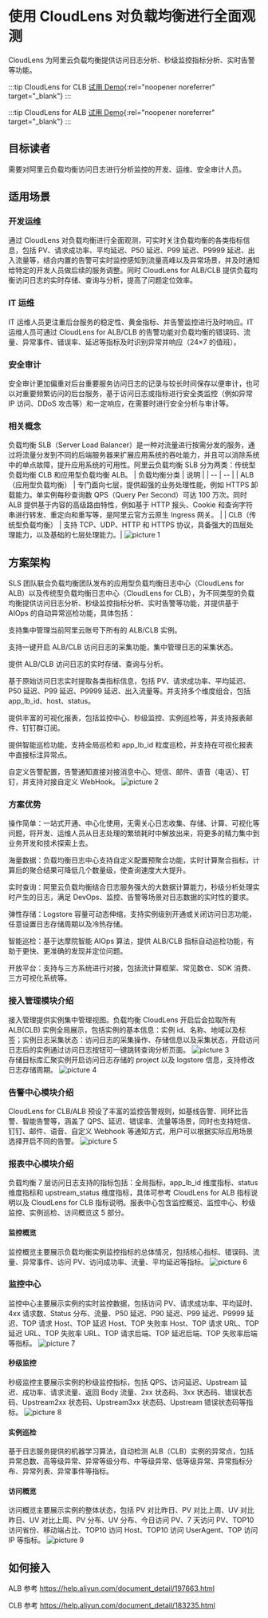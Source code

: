 # 使用 CloudLens 对负载均衡进行全面观测

CloudLens 为阿里云负载均衡提供访问日志分析、秒级监控指标分析、实时告警等功能。

:::tip CloudLens for CLB
[试用 Demo](/playground/demo.html?dest=/lognext/app/lens/clb){:rel="noopener noreferrer" target="\_blank"}
:::

:::tip CloudLens for ALB
[试用 Demo](/playground/demo.html?dest=/lognext/app/lens/alb){:rel="noopener noreferrer" target="\_blank"}
:::

## 目标读者

需要对阿里云负载均衡访问日志进行分析监控的开发、运维、安全审计人员。

## 适用场景

### 开发运维

通过 CloudLens 对负载均衡进行全面观测，可实时关注负载均衡的各类指标信息，包括 PV、请求成功率、平均延迟、P50 延迟、P99 延迟、P9999 延迟、出入流量等，结合内置的告警可实时监控感知到流量高峰以及异常场景，并及时通知给特定的开发人员做后续的服务调整。同时 CloudLens for ALB/CLB 提供负载均衡访问日志的实时存储、查询与分析，提高了问题定位效率。

### IT 运维

IT 运维人员更注重后台服务的稳定性、黄金指标、并告警监控进行及时响应。IT 运维人员可通过 CloudLens for ALB/CLB 的告警功能对负载均衡的错误码、流量、异常事件、错误率、延迟等指标及时识别异常并响应（24×7 的值班）。

### 安全审计

安全审计更加偏重对后台重要服务访问日志的记录与较长时间保存以便审计，也可以对重要频繁访问的后台服务，基于访问日志或指标进行安全类监控（例如异常 IP 访问、DDoS 攻击等）和一定响应，在需要时进行安全分析与审计等。

### 相关概念

负载均衡 SLB（Server Load Balancer）是一种对流量进行按需分发的服务，通过将流量分发到不同的后端服务器来扩展应用系统的吞吐能力，并且可以消除系统中的单点故障，提升应用系统的可用性。阿里云负载均衡 SLB 分为两类：传统型负载均衡 CLB 和应用型负载均衡 ALB。
| 负载均衡分类 | 说明 |
| -- | -- |
| ALB（应用型负载均衡） | 专门面向七层，提供超强的业务处理性能，例如 HTTPS 卸载能力。单实例每秒查询数 QPS（Query Per Second）可达 100 万次。同时 ALB 提供基于内容的高级路由特性，例如基于 HTTP 报头、Cookie 和查询字符串进行转发、重定向和重写等，是阿里云官方云原生 Ingress 网关。
|
| CLB（传统型负载均衡） | 支持 TCP、UDP、HTTP 和 HTTPS 协议，具备强大的四层处理能力，以及基础的七层处理能力。|
![picture 1](/img/src/cloudlen/slb/65d9455090bed3058d15f2e185685921aaece644bdf9d52afd886af8ccfd3e2e.png)

## 方案架构

SLS 团队联合负载均衡团队发布的应用型负载均衡日志中心（CloudLens for ALB）以及传统型负载均衡日志中心（CloudLens for CLB），为不同类型的负载均衡提供访问日志分析、秒级监控指标分析、实时告警等功能，并提供基于 AIOps 的自动异常巡检功能，具体包括：

支持集中管理当前阿里云账号下所有的 ALB/CLB 实例。

支持一键开启 ALB/CLB 访问日志的采集功能，集中管理日志的采集状态。

提供 ALB/CLB 访问日志的实时存储、查询与分析。

基于原始访问日志实时提取各类指标信息，包括 PV、请求成功率、平均延迟、P50 延迟、P99 延迟、P9999 延迟、出入流量等。并支持多个维度组合，包括 app_lb_id、host、status。

提供丰富的可视化报表，包括监控中心、秒级监控、实例巡检等，并支持报表邮件、钉钉群订阅。

提供智能巡检功能，支持全局巡检和 app_lb_id 粒度巡检，并支持在可视化报表中直接标注异常点。

自定义告警配置，告警通知直接对接消息中心、短信、邮件、语音（电话）、钉钉，并支持对接自定义 WebHook。
![picture 2](/img/src/cloudlen/slb/c58ceed56366b7cb82c765535b81fff6e5cb3bc97a29f087d34a92567e599ba5.png)

### 方案优势

操作简单：一站式开通、中心化使用，无需关心日志收集、存储、计算、可视化等问题，将开发、运维人员从日志处理的繁琐耗时中解放出来，将更多的精力集中到业务开发和技术探索上去。

海量数据：负载均衡日志中心支持自定义配置预聚合功能，实时计算聚合指标，计算后的聚合结果可降低几个数量级，使查询速度大大提升。

实时查询：阿里云负载均衡结合日志服务强大的大数据计算能力，秒级分析处理实时产生的日志，满足 DevOps、监控、告警等场景对日志数据的实时性的要求。

弹性存储：Logstore 容量可动态伸缩，支持实例级别开通或关闭访问日志功能，任意设置日志存储周期以及冷热存储。

智能巡检：基于达摩院智能 AIOps 算法，提供 ALB/CLB 指标自动巡检功能，有助于更快、更准确的发现并定位问题。

开放平台：支持与三方系统进行对接，包括流计算框架、常见数仓、SDK 消费、三方可视化系统等。

### 接入管理模块介绍

接入管理提供实例集中管理视图。负载均衡 CloudLens 开启后会拉取所有 ALB(CLB) 实例全局展示，包括实例的基本信息：实例 id、名称、地域以及标签；实例日志采集状态：访问日志的采集操作、存储信息以及采集状态，开启访问日志后的实例通过访问日志按钮可一键跳转查询分析页面。
![picture 3](/img/src/cloudlen/slb/43e829c4f5807742228eba4e60869f204f31b5038bbff36c3b64e523542a299a.png)  
存储目标库汇聚实例开启访问日志存储的 project 以及 logstore 信息，支持修改日志存储周期。
![picture 4](/img/src/cloudlen/slb/72ba71e70c6e29f0713da4fadb509cce66f508755c513c3ce7e9c501c94d851e.png)

### 告警中心模块介绍

CloudLens for CLB/ALB 预设了丰富的监控告警规则，如基线告警、同环比告警、智能告警等，涵盖了 QPS、延迟、错误率、流量等场景，同时也支持短信、钉钉、邮件、语音、自定义 Webhook 等通知方式，用户可以根据实际应用场景选择开启不同的告警。
![picture 5](/img/src/cloudlen/slb/ecf1bb045dbd45c2a1860dac6527761a91f4f471261b648ff45d0b3d3469dded.png)

### 报表中心模块介绍

负载均衡 7 层访问日志支持的指标包括：全局指标，app_lb_id 维度指标、status 维度指标和 upstream_status 维度指标，具体可参考 CloudLens for ALB 指标说明以及 CloudLens for CLB 指标说明。报表中心包含监控概览、监控中心、秒级监控、实例巡检、访问概览这 5 部分。

#### 监控概览

监控概览主要展示负载均衡实例监控指标的总体情况，包括核心指标、错误码、流量、异常事件、访问 PV、访问成功率、流量、平均延迟等指标。
![picture 6](/img/src/cloudlen/slb/7322010ef86d7ee58167e9fdad41a3e5b10b444e25bb0b4a2edffe2012943e21.png)

### 监控中心

监控中心主要展示实例的实时监控数据，包括访问 PV、请求成功率、平均延时、4xx 请求数、Status 分布、流量、P50 延迟、P90 延迟、P99 延迟、P9999 延迟、TOP 请求 Host、TOP 延迟 Host、TOP 失败率 Host、TOP 请求 URL、TOP 延迟 URL、TOP 失败率 URL、TOP 请求后端、TOP 延迟后端、TOP 失败率后端等指标。
![picture 7](/img/src/cloudlen/slb/d8d9a1f8aea4d68189267d71cd4385aa871ba0ebddd77ae8bb6ca6809c329fd4.png)

#### 秒级监控

秒级监控主要展示实例的秒级监控指标，包括 QPS、访问延迟、Upstream 延迟、成功率、请求流量、返回 Body 流量、2xx 状态码、3xx 状态码、错误状态码、Upstream2xx 状态码、Upstream3xx 状态码、Upstream 错误状态码等指标。
![picture 8](/img/src/cloudlen/slb/4fc3c23aac90b2ccb614863d11879fb5cc5eb01d6ac0f5645024382ab85a7097.png)

#### 实例巡检

基于日志服务提供的机器学习算法，自动检测 ALB（CLB）实例的异常点，包括异常总数、高等级异常、异常等级分布、中等级异常、低等级异常、异常指标分布、异常列表、异常事件等指标。

#### 访问概览

访问概览主要展示实例的整体状态，包括 PV 对比昨日、PV 对比上周、UV 对比昨日、UV 对比上周、PV 分布、UV 分布、今日访问 PV、7 天访问 PV、TOP10 访问省份、移动端占比、TOP10 访问 Host、TOP10 访问 UserAgent、TOP 访问 IP 等指标。
![picture 9](/img/src/cloudlen/slb/f36225de403b03348d087e2059bf22c01680c8ab657a2bb4e429f7a883dc26f6.png)

## 如何接入

ALB 参考 https://help.aliyun.com/document_detail/197663.html

CLB 参考 https://help.aliyun.com/document_detail/183235.html
